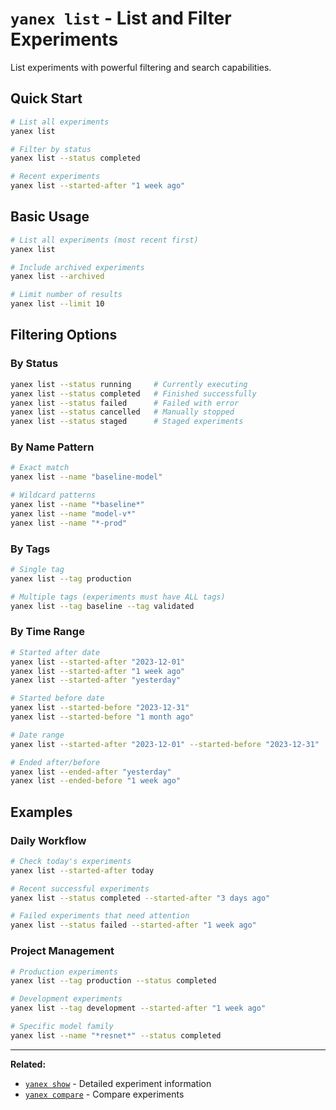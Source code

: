 # `yanex list` - List and Filter Experiments

List experiments with powerful filtering and search capabilities.

## Quick Start

```bash
# List all experiments
yanex list

# Filter by status
yanex list --status completed

# Recent experiments
yanex list --started-after "1 week ago"
```

## Basic Usage

```bash
# List all experiments (most recent first)
yanex list

# Include archived experiments
yanex list --archived

# Limit number of results
yanex list --limit 10
```

## Filtering Options

### By Status

```bash
yanex list --status running     # Currently executing
yanex list --status completed   # Finished successfully
yanex list --status failed      # Failed with error
yanex list --status cancelled   # Manually stopped
yanex list --status staged      # Staged experiments
```

### By Name Pattern

```bash
# Exact match
yanex list --name "baseline-model"

# Wildcard patterns
yanex list --name "*baseline*"
yanex list --name "model-v*"
yanex list --name "*-prod"
```

### By Tags

```bash
# Single tag
yanex list --tag production

# Multiple tags (experiments must have ALL tags)
yanex list --tag baseline --tag validated
```

### By Time Range

```bash
# Started after date
yanex list --started-after "2023-12-01"
yanex list --started-after "1 week ago"
yanex list --started-after "yesterday"

# Started before date
yanex list --started-before "2023-12-31"
yanex list --started-before "1 month ago"

# Date range
yanex list --started-after "2023-12-01" --started-before "2023-12-31"

# Ended after/before
yanex list --ended-after "yesterday"
yanex list --ended-before "1 week ago"
```

## Examples

### Daily Workflow

```bash
# Check today's experiments
yanex list --started-after today

# Recent successful experiments
yanex list --status completed --started-after "3 days ago"

# Failed experiments that need attention
yanex list --status failed --started-after "1 week ago"
```

### Project Management

```bash
# Production experiments
yanex list --tag production --status completed

# Development experiments
yanex list --tag development --started-after "1 week ago"

# Specific model family
yanex list --name "*resnet*" --status completed
```

---

**Related:**
- [`yanex show`](show.md) - Detailed experiment information
- [`yanex compare`](compare.md) - Compare experiments